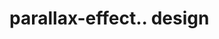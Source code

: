 # parallax-effect.. design                                                                                                                                                                                            
                                     

